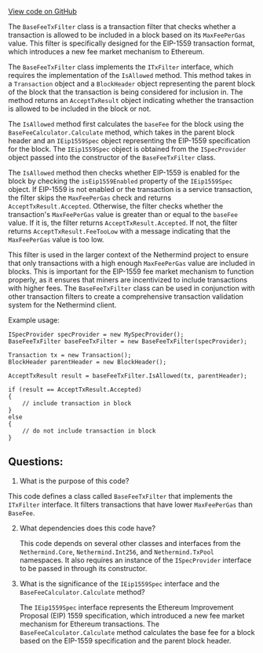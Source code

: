 [View code on GitHub](https://github.com/nethermindeth/nethermind/Nethermind.Consensus/Transactions/BaseFeeTxFilter.cs)

The `BaseFeeTxFilter` class is a transaction filter that checks whether a transaction is allowed to be included in a block based on its `MaxFeePerGas` value. This filter is specifically designed for the EIP-1559 transaction format, which introduces a new fee market mechanism to Ethereum. 

The `BaseFeeTxFilter` class implements the `ITxFilter` interface, which requires the implementation of the `IsAllowed` method. This method takes in a `Transaction` object and a `BlockHeader` object representing the parent block of the block that the transaction is being considered for inclusion in. The method returns an `AcceptTxResult` object indicating whether the transaction is allowed to be included in the block or not.

The `IsAllowed` method first calculates the `baseFee` for the block using the `BaseFeeCalculator.Calculate` method, which takes in the parent block header and an `IEip1559Spec` object representing the EIP-1559 specification for the block. The `IEip1559Spec` object is obtained from the `ISpecProvider` object passed into the constructor of the `BaseFeeTxFilter` class. 

The `IsAllowed` method then checks whether EIP-1559 is enabled for the block by checking the `isEip1559Enabled` property of the `IEip1559Spec` object. If EIP-1559 is not enabled or the transaction is a service transaction, the filter skips the `MaxFeePerGas` check and returns `AcceptTxResult.Accepted`. Otherwise, the filter checks whether the transaction's `MaxFeePerGas` value is greater than or equal to the `baseFee` value. If it is, the filter returns `AcceptTxResult.Accepted`. If not, the filter returns `AcceptTxResult.FeeTooLow` with a message indicating that the `MaxFeePerGas` value is too low.

This filter is used in the larger context of the Nethermind project to ensure that only transactions with a high enough `MaxFeePerGas` value are included in blocks. This is important for the EIP-1559 fee market mechanism to function properly, as it ensures that miners are incentivized to include transactions with higher fees. The `BaseFeeTxFilter` class can be used in conjunction with other transaction filters to create a comprehensive transaction validation system for the Nethermind client. 

Example usage:

```
ISpecProvider specProvider = new MySpecProvider();
BaseFeeTxFilter baseFeeTxFilter = new BaseFeeTxFilter(specProvider);

Transaction tx = new Transaction();
BlockHeader parentHeader = new BlockHeader();

AcceptTxResult result = baseFeeTxFilter.IsAllowed(tx, parentHeader);

if (result == AcceptTxResult.Accepted)
{
    // include transaction in block
}
else
{
    // do not include transaction in block
}
```
## Questions: 
 1. What is the purpose of this code?
   
   This code defines a class called `BaseFeeTxFilter` that implements the `ITxFilter` interface. It filters transactions that have lower `MaxFeePerGas` than `BaseFee`.

2. What dependencies does this code have?
   
   This code depends on several other classes and interfaces from the `Nethermind.Core`, `Nethermind.Int256`, and `Nethermind.TxPool` namespaces. It also requires an instance of the `ISpecProvider` interface to be passed in through its constructor.

3. What is the significance of the `IEip1559Spec` interface and the `BaseFeeCalculator.Calculate` method?
   
   The `IEip1559Spec` interface represents the Ethereum Improvement Proposal (EIP) 1559 specification, which introduced a new fee market mechanism for Ethereum transactions. The `BaseFeeCalculator.Calculate` method calculates the base fee for a block based on the EIP-1559 specification and the parent block header.